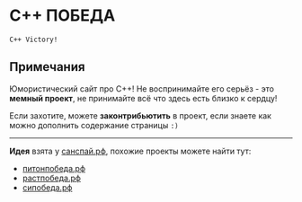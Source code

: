 # C++ ПОБЕДА

``
C++ Victory!
``

## Примечания

Юмористический сайт про C++! Не воспринимайте его серьёз - это **мемный проект**, не принимайте всё что здесь есть близко к сердцу!

Если захотите, можете **законтрибьютить** в проект, если знаете как можно дополнить содержание страницы `:)`

---

**Идея** взята у [санспай.рф](https://akarpov.ru/about), похожие проекты можете найти тут:

* [питонпобеда.рф](https://xn--80abjdn4agbfd4a.xn--p1ai/)
* [растпобеда.рф](https://xn--80aacme6cggkk.xn--p1ai/)
* [сипобеда.рф](https://xn--80abjdn0bgo.xn--p1ai/)
